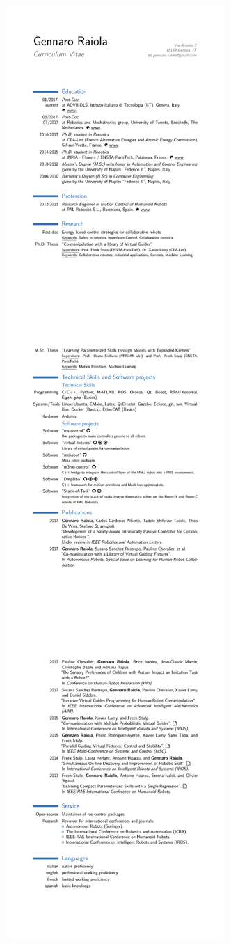 ![1](images/CV_Gennaro-Raiola-1.png)
![2](images/CV_Gennaro-Raiola-2.png)
![3](images/CV_Gennaro-Raiola-3.png)
